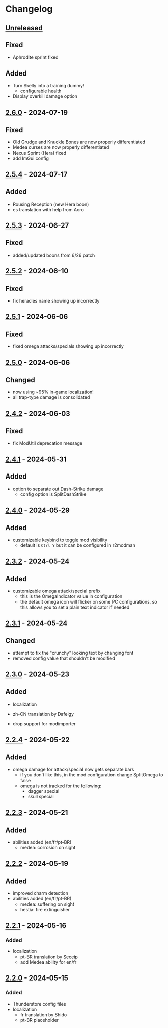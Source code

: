 # Changelog

## [Unreleased]
## Fixed
- Aphrodite sprint fixed
## Added
- Turn Skelly into a training dummy!
  - configurable health
- Display overkill damage option

## [2.6.0] - 2024-07-19

## Fixed

- Old Grudge and Knuckle Bones are now properly differentiated
- Medea curses are now properly differentiated
- Nexus Sprint (Hera) fixed
- add ImGui config

## [2.5.4] - 2024-07-17

## Added

- Rousing Reception (new Hera boon)
- es translation with help from Aoro

## [2.5.3] - 2024-06-27

## Fixed

- added/updated boons from 6/26 patch

## [2.5.2] - 2024-06-10

## Fixed

- fix heracles name showing up incorrectly

## [2.5.1] - 2024-06-06

## Fixed

- fixed omega attacks/specials showing up incorrectly

## [2.5.0] - 2024-06-06

## Changed

- now using ~95% in-game localization!
- all trap-type damage is consolidated

## [2.4.2] - 2024-06-03

## Fixed

- fix ModUtil deprecation message

## [2.4.1] - 2024-05-31

## Added

- option to separate out Dash-Strike damage
  - config option is SplitDashStrike

## [2.4.0] - 2024-05-29

## Added

- customizable keybind to toggle mod visibility
  - default is `Ctrl Y` but it can be configured in r2modman

## [2.3.2] - 2024-05-24

## Added

- customizable omega attack/special prefix
  - this is the OmegaIndicator value in configuration
  - the default omega icon will flicker on some PC configurations, so this allows you to set a plain text indicator if needed

## [2.3.1] - 2024-05-24

## Changed

- attempt to fix the "crunchy" looking text by changing font
- removed config value that shouldn't be modified

## [2.3.0] - 2024-05-23

## Added

- localization

- zh-CN translation by Dafeigy

- drop support for modimporter

## [2.2.4] - 2024-05-22

## Added

- omega damage for attack/special now gets separate bars
  - if you don't like this, in the mod configuration change SplitOmega to false
  - omega is not tracked for the following:
    - dagger special
    - skull special

## [2.2.3] - 2024-05-21

## Added

- abilities added (en/fr/pt-BR)
  - medea: corrosion on sight

## [2.2.2] - 2024-05-19

## Added

- improved charm detection
- abilities added (en/fr/pt-BR)
  - medea: suffering on sight
  - hestia: fire extinguisher

## [2.2.1] - 2024-05-16

### Added

- localization
  - pt-BR translation by Seceip
  - add Medea ability for en/fr

## [2.2.0] - 2024-05-15

### Added

- Thunderstore config files
- localization
  - fr translation by Shido
  - pt-BR placeholder

[unreleased]: https://github.com/The-Black-Lodge/JowdayDamageMeter/compare/2.6.0...HEAD
[2.6.0]: https://github.com/The-Black-Lodge/JowdayDamageMeter/compare/2.5.4...2.6.0
[2.5.4]: https://github.com/The-Black-Lodge/JowdayDamageMeter/compare/2.5.3...2.5.4
[2.5.3]: https://github.com/The-Black-Lodge/JowdayDamageMeter/compare/2.5.2...2.5.3
[2.5.2]: https://github.com/The-Black-Lodge/JowdayDamageMeter/compare/2.5.1...2.5.2
[2.5.1]: https://github.com/The-Black-Lodge/JowdayDamageMeter/compare/2.5.0...2.5.1
[2.5.0]: https://github.com/The-Black-Lodge/JowdayDamageMeter/compare/2.4.2...2.5.0
[2.4.2]: https://github.com/The-Black-Lodge/JowdayDamageMeter/compare/2.4.1...2.4.2
[2.4.1]: https://github.com/The-Black-Lodge/JowdayDamageMeter/compare/2.4.0...2.4.1
[2.4.0]: https://github.com/The-Black-Lodge/JowdayDamageMeter/compare/2.3.2...2.4.0
[2.3.2]: https://github.com/The-Black-Lodge/JowdayDamageMeter/compare/2.3.1...2.3.2
[2.3.1]: https://github.com/The-Black-Lodge/JowdayDamageMeter/compare/2.3.0...2.3.1
[2.3.0]: https://github.com/The-Black-Lodge/JowdayDamageMeter/compare/2.2.4...2.3.0
[2.2.4]: https://github.com/The-Black-Lodge/JowdayDamageMeter/compare/2.2.3...2.2.4
[2.2.3]: https://github.com/The-Black-Lodge/JowdayDamageMeter/compare/2.2.2...2.2.3
[2.2.2]: https://github.com/southpawgeek/JowdayDPS/compare/2.2.1...2.2.2
[2.2.1]: https://github.com/southpawgeek/JowdayDPS/compare/2.2.0...2.2.1
[2.2.0]: https://github.com/southpawgeek/JowdayDPS/compare/b9880c29cae1b113b8fb8ec538ce8e71a8f56e80...2.2.0
